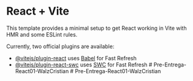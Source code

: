 # React + Vite

This template provides a minimal setup to get React working in Vite with HMR and some ESLint rules.

Currently, two official plugins are available:

- [@vitejs/plugin-react](https://github.com/vitejs/vite-plugin-react/blob/main/packages/plugin-react/README.md) uses [Babel](https://babeljs.io/) for Fast Refresh
- [@vitejs/plugin-react-swc](https://github.com/vitejs/vite-plugin-react-swc) uses [SWC](https://swc.rs/) for Fast Refresh
#   P r e - E n t r e g a - R e a c t 0 1 - W a l z C r i s t i a n  
 #   P r e - E n t r e g a - R e a c t 0 1 - W a l z C r i s t i a n  
 